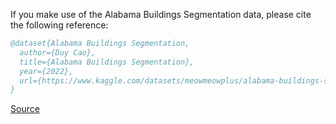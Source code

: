 If you make use of the Alabama Buildings Segmentation data, please cite the following reference:

``` bibtex 
@dataset{Alabama Buildings Segmentation,
  author={Duy Cao},
  title={Alabama Buildings Segmentation},
  year={2022},
  url={https://www.kaggle.com/datasets/meowmeowplus/alabama-buildings-segmentation}
}
```

[Source](https://www.kaggle.com/datasets/meowmeowplus/alabama-buildings-segmentation)